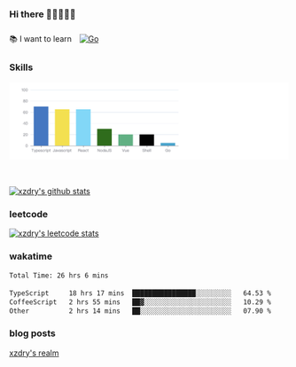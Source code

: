 ### Hi there 👋👋👋👋👋

 :books: I want to learn <a href="https://go.dev/" target="_blank"><img style="margin: 10px" src="https://profilinator.rishav.dev/skills-assets/go-original.svg" alt="Go" height="50" /></a>  

### Skills
![](img/2022-09-05-22-04-20.png)

<br />

[![xzdry's github stats](https://github-readme-stats.vercel.app/api?username=xzdry&count_private=true&show_icons=true&theme=vue)](https://github.com/xzdry)

### leetcode
[![xzdry's leetcode stats](https://leetcard.jacoblin.cool/xzdry-2?theme=light&font=Anek%20Kannada&site=cn)](https://leetcode.cn/u/xzdry-2/)

### wakatime
<!--START_SECTION:waka-->

```text
Total Time: 26 hrs 6 mins

TypeScript     18 hrs 17 mins  ████████████████░░░░░░░░░   64.53 %
CoffeeScript   2 hrs 55 mins   ██▓░░░░░░░░░░░░░░░░░░░░░░   10.29 %
Other          2 hrs 14 mins   ██░░░░░░░░░░░░░░░░░░░░░░░   07.90 %
```

<!--END_SECTION:waka-->

### blog posts
[xzdry's realm](https://www.justdry.net/)
